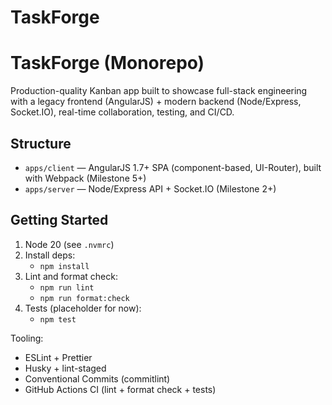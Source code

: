 # TaskForge

# TaskForge (Monorepo)

Production-quality Kanban app built to showcase full-stack engineering with a legacy frontend (AngularJS) + modern backend (Node/Express, Socket.IO), real-time collaboration, testing, and CI/CD.

## Structure

- `apps/client` — AngularJS 1.7+ SPA (component-based, UI-Router), built with Webpack (Milestone 5+)
- `apps/server` — Node/Express API + Socket.IO (Milestone 2+)

## Getting Started

1. Node 20 (see `.nvmrc`)
2. Install deps:
   - `npm install`
3. Lint and format check:
   - `npm run lint`
   - `npm run format:check`
4. Tests (placeholder for now):
   - `npm test`

Tooling:

- ESLint + Prettier
- Husky + lint-staged
- Conventional Commits (commitlint)
- GitHub Actions CI (lint + format check + tests)
